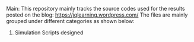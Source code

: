 Main:
This repository mainly tracks the source codes used for the results
posted on the blog: https://jqlearning.wordpress.com/
The files are mainly grouped under different categories as shown below:

1) Simulation
Scripts designed 


